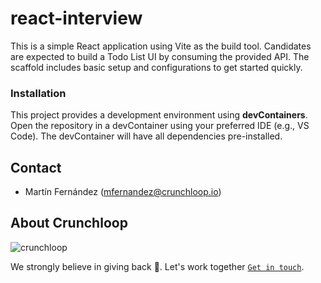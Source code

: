 
# react-interview

This is a simple React application using Vite as the build tool. Candidates are expected to build a Todo List UI by consuming the provided API. The scaffold includes basic setup and configurations to get started quickly.

### Installation

This project provides a development environment using **devContainers**. Open the repository in a devContainer using your preferred IDE (e.g., VS Code). The devContainer will have all dependencies pre-installed.

## Contact

- Martín Fernández (mfernandez@crunchloop.io)

## About Crunchloop

![crunchloop](https://s3.amazonaws.com/crunchloop.io/logo-blue.png)

We strongly believe in giving back :rocket:. Let's work together [`Get in touch`](https://crunchloop.io/#contact).